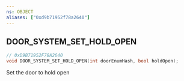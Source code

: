 ```yaml
---
ns: OBJECT
aliases: ["0xd9b71952f78a2640"]
---
```

## DOOR_SYSTEM_SET_HOLD_OPEN

```c
// 0xD9B71952F78A2640
void DOOR_SYSTEM_SET_HOLD_OPEN(int doorEnumHash, bool holdOpen);
```

Set the door to hold open


